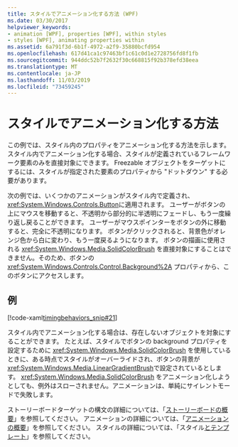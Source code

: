 ```yaml
---
title: スタイルでアニメーション化する方法 (WPF)
ms.date: 03/30/2017
helpviewer_keywords:
- animation [WPF], properties [WPF], within styles
- styles [WPF], animating properties within
ms.assetid: 6a791f3d-6b1f-4972-a2f9-35880bcfd954
ms.openlocfilehash: 617d41ca1c97463bf1c61c0d1e2728756fd8f1fb
ms.sourcegitcommit: 944ddc52b7f2632f30c668815f92b378efd38eea
ms.translationtype: MT
ms.contentlocale: ja-JP
ms.lasthandoff: 11/03/2019
ms.locfileid: "73459245"
---
```

# <a name="how-to-animate-in-a-style"></a>スタイルでアニメーション化する方法

この例では、スタイル内のプロパティをアニメーション化する方法を示します。 スタイル内でアニメーション化する場合、スタイルが定義されているフレームワーク要素のみを直接対象にできます。 Freezable オブジェクトをターゲットにするには、スタイルが指定された要素のプロパティから "ドットダウン" する必要があります。

次の例では、いくつかのアニメーションがスタイル内で定義され、<xref:System.Windows.Controls.Button>に適用されます。 ユーザーがボタンの上にマウスを移動すると、不透明から部分的に半透明にフェードし、もう一度繰り返し戻ることができます。 ユーザーがマウスポインターをボタンの外に移動すると、完全に不透明になります。 ボタンがクリックされると、背景色がオレンジ色から白に変わり、もう一度戻るようになります。 ボタンの描画に使用される <xref:System.Windows.Media.SolidColorBrush> を直接対象にすることはできません。そのため、ボタンの <xref:System.Windows.Controls.Control.Background%2A> プロパティから、このボタンにアクセスします。

## <a name="example"></a>例

[!code-xaml[timingbehaviors_snip#21](~/samples/snippets/csharp/VS_Snippets_Wpf/timingbehaviors_snip/CSharp/StyleStoryboardsExample.xaml#21)]

スタイル内でアニメーション化する場合は、存在しないオブジェクトを対象にすることができます。 たとえば、スタイルでボタンの background プロパティを設定するために <xref:System.Windows.Media.SolidColorBrush> を使用しているときに、ある時点でスタイルがオーバーライドされ、ボタンの背景が <xref:System.Windows.Media.LinearGradientBrush>で設定されているとします。  <xref:System.Windows.Media.SolidColorBrush> をアニメーション化しようとしても、例外はスローされません。アニメーションは、単純にサイレントモードで失敗します。

ストーリーボードターゲットの構文の詳細については、「[ストーリーボードの概要](storyboards-overview.md)」を参照してください。 アニメーションの詳細については、「[アニメーションの概要](animation-overview.md)」を参照してください。 スタイルの詳細については、「スタイル[とテンプレート](../../../desktop-wpf/fundamentals/styles-templates-overview.md)」を参照してください。
